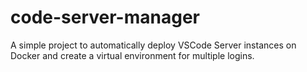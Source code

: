 # code-server-manager

A simple project to automatically deploy VSCode Server instances on Docker and create a virtual environment for multiple logins.

